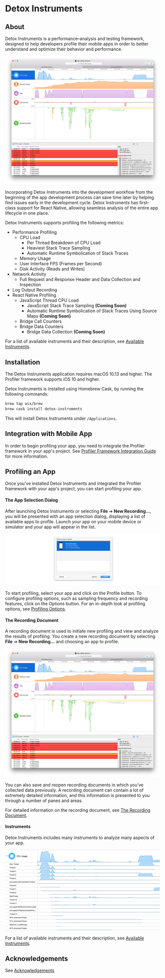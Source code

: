 # Detox Instruments

## About

Detox Instruments is a performance–analysis and testing framework, designed to help developers profile their mobile apps in order to better understand and optimize their behavior and performance.

![Detox Instruments](Documentation/Resources/Readme_Intro.png "Detox Instruments")

Incorporating Detox Instruments into the development workflow from the beginning of the app development process can save time later by helping find issues early in the development cycle. Detox Instruments has first–class support for React Native, allowing seamless analysis of the entire app lifecycle in one place.

Detox Instruments supports profiling the following metrics:

* Performance Profiling
	* CPU Load
		* Per Thread Breakdown of CPU Load
		* Heaviest Stack Trace Sampling
		* Automatic Runtime Symbolication of Stack Traces
	* Memory Usage
	* User Interface FPS (Frames per Second)
	* Disk Activity (Reads and Writes)
* Network Activity
	* Full Request and Response Header and Data Collection and Inspection
* Log Output Recording
* React Native Profiling
	* JavaScript Thread CPU Load
		* JavaScript Stack Trace Sampling **(Coming Soon)**
		* Automatic Runtime Symbolication of Stack Traces Using Source Maps **(Coming Soon)**
	* Bridge Call Counters
	* Bridge Data Counters
		* Bridge Data Collection **(Coming Soon)**

For a list of available instruments and their description, see [Available Instruments](Documentation/AvailableInstruments.md).

## Installation

The Detox Instruments application requires macOS 10.13 and higher. The Profiler framework supports iOS 10 and higher.

Detox Instruments is installed using Homebrew Cask, by running the following commands:

```bash
brew tap wix/brew
brew cask install detox-instruments
```

This will install Detox Instruments under `/Applications`.

## Integration with Mobile App

In order to begin profiling your app, you need to integrate the Profiler framework in your app's project. See [Profiler Framework Integration Guide](Documentation/XcodeIntegrationGuide.md) for more information.

## Profiling an App

Once you've installed Detox Instruments and integrated the Profiler framework with your app's project, you can start profiling your app.

#### The App Selection Dialog

After launching Detox Instruments or selecting **File** ➔ **New Recording...**, you will be presented with an app selection dialog, displaying a list of available apps to profile. Launch your app on your mobile device or simulator and your app will appear in the list.

![App Discovered](Documentation/Resources/Readme_Discovered.png "App Discovered")

To start profiling, select your app and click on the Profile button. To configure profiling options, such as sampling frequency and recording features, click on the Options button. For an in-depth look at profiling options, see [Profiling Options](Documentation/ProfilingOptions.md).

#### The Recording Document

A recording document is used to initiate new profiling and view and analyze the results of profiling. You create a new recording document by selecting **File** ➔ **New Recording...** and choosing an app to profile.

![Detox Instruments](Documentation/Resources/Readme_Intro.png "Detox Instruments")

You can also save and reopen recording documents in which you’ve collected data previously. A recording document can contain a lot of extremely detailed information, and this information is presented to you through a number of panes and areas.

For detailed information on the recording document, see [The Recording Document](Documentation/RecordingDocument.md).

#### Instruments

Detox Instruments includes many instruments to analyze many aspects of your app.

![CPU Usage](Documentation/Resources/Instrument_CPUUsage.png "CPU Usage")

For a list of available instruments and their description, see [Available Instruments](Documentation/AvailableInstruments.md).

## Acknowledgements

See [Acknowledgements](Documentation/Acknowledgements.md)
 